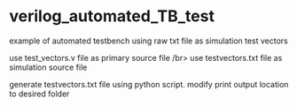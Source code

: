 # verilog_automated_TB_test
example of automated testbench using raw txt file as simulation test vectors


use test_vectors.v file as primary source file /br>
use testvectors.txt file as simulation source file

generate testvectors.txt file using python script. modify print output location to desired folder
